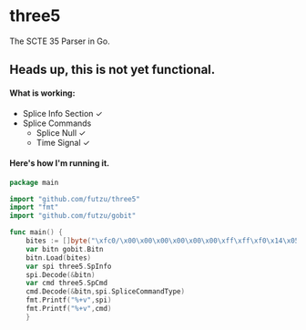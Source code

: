 # three5
The SCTE 35 Parser in Go.
## Heads up, this is not yet functional. 

#### What is working:

 * Splice Info Section ✓
 * Splice Commands 
    * Splice Null     ✓
    * Time Signal     ✓

#### Here's how I'm running it.
```go
package main

import "github.com/futzu/three5"
import "fmt"
import "github.com/futzu/gobit"

func main() {
	bites := []byte("\xfc0/\x00\x00\x00\x00\x00\x00\xff\xff\xf0\x14\x05H\x00\x00\x8f\x7f\xef\xfesi\xc0.\xfe\x00R\xcc\xf5\x00\x00\x00\x00\x00\n\x00\x08CUEI\x00\x00\x015b\xdb\xa3")
	var bitn gobit.Bitn
	bitn.Load(bites)
	var spi three5.SpInfo
	spi.Decode(&bitn)
	var cmd three5.SpCmd
	cmd.Decode(&bitn,spi.SpliceCommandType)
	fmt.Printf("%+v",spi)
	fmt.Printf("%+v",cmd)
	}
	
```  
